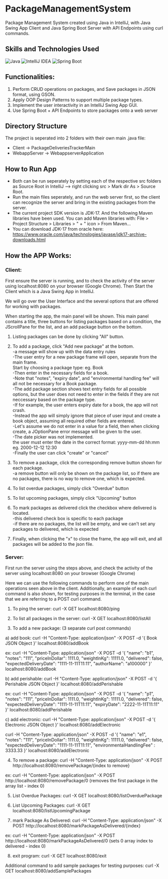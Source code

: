 # PackageManagementSystem
Package Management System created using Java in IntelliJ, with Java Swing App Client and Java Spring Boot Server with API Endpoints using curl commands.

## Skills and Technologies Used

![Java](https://img.shields.io/badge/Java-%23ED8B00.svg?style=for-the-badge&logo=java&logoColor=white)
![IntelliJ IDEA](https://img.shields.io/badge/IntelliJ%20IDEA-000000.svg?style=for-the-badge&logo=intellij-idea&logoColor=white)
![Spring Boot](https://img.shields.io/badge/Spring%20Boot-%236DB33F.svg?style=for-the-badge&logo=spring-boot&logoColor=white)


## Functionalities: 
1. Perform CRUD operations on packages, and Save packages in JSON format, using GSON. 
2. Apply OOP Design Patterns to support multiple package types. 
3. Implement the user interactivity in an IntelliJ Swing App GUI. 
4. Use Spring Boot + API Endpoints to store packages onto a web server

## Directory Structure
The project is seperated into 2 folders with their own main .java file:
- Client -> PackageDeliveriesTrackerMain
- WebappServer -> WebappserverApplication

## How to Run App
- Both can be run seperately by setting each of the respective src folders as Source Root in IntelliJ --> right clicking src > Mark dir As > Source Root.
- Run the main files seperately, and run the web server first, so the client can recognize the server and bring in the existing packages from the server.
- The current project SDK version is JDK-17. And the following Maven libraries have been used. You can add Maven libraries with: File > Project Structure > Libraries >  " + " icon  > From Maven...
- You can download JDK-17 from oracle here: https://www.oracle.com/java/technologies/javase/jdk17-archive-downloads.html 


## How the APP Works:

### Client:

First ensure the server is running, and to check the activity of the server using localhost:8080 on your browser (Google Chrome).
Then Start the Client which is a Java Swing App in IntelliJ.

We will go over the User Interface and the several options that are offered for working with packages.

When starting the app, the main panel will be shown.
This main panel contains a title, three buttons for listing packages based on a condition,
the JScrollPane for the list, and an add package button on the bottom.

1. Listing packages can be done by clicking "All" button.

2. To add a package, click "Add new package" at the bottom.  
-a message will show up with the data entry rules  
-The user entry for a new package frame will open, separate from the main frame.  
Start by choosing a package type: eg. Book  
-Then enter in the necessary fields for a book.  
-Note that "notes", "expiry date", and "environmental handling fee" will all not be necessary for a Book package.  
-The add package section shows text entry fields for all possible options, but the user does not need to enter
in the fields if they are not neccessary based on the package type.  
-If for example, the user enters expiry date for a book, the app will not crash.  
-Instead the app will simply ignore that piece of user input and create a book object,
assuming all required other fields are entered.  
-Let's assume we do not enter in a value for a field,
then when clicking create, a JOptionPane error message will be given to the user.  
-The date picker was not implemented.  
the user must enter the date in the correct format: yyyy-mm-dd hh:mm    eg. 2000-12-12 12:30  
-Finally the user can click "create" or "cancel"

3. To remove a package, click the corresponding remove button shown for each package.  
-a remove button will only be shown on the package list,
so if there are no packages, there is no way to remove one, which is expected.  

4. To list overdue packages, simply click "Overdue" button  

5. To list upcoming packages, simply click "Upcoming" button  

6. To mark packages as delivered click the checkbox where delivered is located.  
-this delivered check box is specific to each package  
-if there are no packages, the list will be empty,
and we can't set any packages to delivered, which is expected  

7. Finally, when clicking the "x" to close the frame, 
the app will exit, and all packages will be added to the json file.  


### Server:

First run the server using the steps above, and check the activity of the server using localhost:8080 on your browser (Google Chrome)

Here we can use the following commands to perform one of the main operations seen above in the client.
Additionally, an example of each curl command is also shown, for testing purposes in the terminal,
in the case that we are referring to a POST curl command.

1. To ping the server:
curl -X GET localhost:8080/ping


2. To list all packages in the server:
curl -X GET localhost:8080/listAll


3. To add a new package: (3 separate curl post commands)


a) add book:
curl -H "Content-Type: application/json" -X POST -d
'{ Book JSON Object }' localhost:8080/addBook

ex:
curl -H "Content-Type: application/json" -X POST -d
'{ "name": "b1", "notes": "111", "priceInDollar": 1111.0,
"weightInKg": 11111.0, "delivered": false,
"expectedDeliveryDate": "1111-11-11T11:11", "authorName": "a100000" }' localhost:8080/addBook


b) add perishable:
curl -H "Content-Type: application/json" -X POST -d
'{ Perishable JSON Object }' localhost:8080/addPerishable

ex:
curl -H "Content-Type: application/json" -X POST -d
'{ "name": "p1", "notes": "111", "priceInDollar": 1111.0,
"weightInKg": 11111.0, "delivered": false,
"expectedDeliveryDate": "1111-11-11T11:11", "expiryDate": "2222-11-11T11:11" }' localhost:8080/addPerishable


c) add electronic:
curl -H "Content-Type: application/json" -X POST -d
'{ Electronic JSON Object }' localhost:8080/addElectronic

curl -H "Content-Type: application/json" -X POST -d
'{ "name": "e1", "notes": "111", "priceInDollar": 1111.0,
"weightInKg": 11111.0, "delivered": false,
"expectedDeliveryDate": "1111-11-11T11:11", "environmentalHandlingFee" : 3333.33 }' localhost:8080/addElectronic


4. To remove a package:
curl -H "Content-Type: application/json" -X POST http://localhost:8080/removePackage/{index to remove}

ex:
curl -H "Content-Type: application/json" -X POST http://localhost:8080/removePackage/0
(removes the first package in the array list - index 0)


5. List Overdue Packages:
curl -X GET localhost:8080/listOverduePackage


6. List Upcoming Packages:
curl -X GET localhost:8080/listUpcomingPackage


7. mark Package As Delivered:
curl -H "Content-Type: application/json" -X POST http://localhost:8080/markPackageAsDelivered/{index}

ex:
curl -H "Content-Type: application/json" -X POST http://localhost:8080/markPackageAsDelivered/0
(sets 0 array index to delivered - index 0)


8. exit program:
curl -X GET localhost:8080/exit


Additional command to add sample packages for testing purposes:
curl -X GET localhost:8080/addSamplePackages












